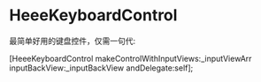 # HeeeKeyboardControl
最简单好用的键盘控件，仅需一句代:

[HeeeKeyboardControl makeControlWithInputViews:_inputViewArr inputBackView:_inputBackView andDelegate:self];
